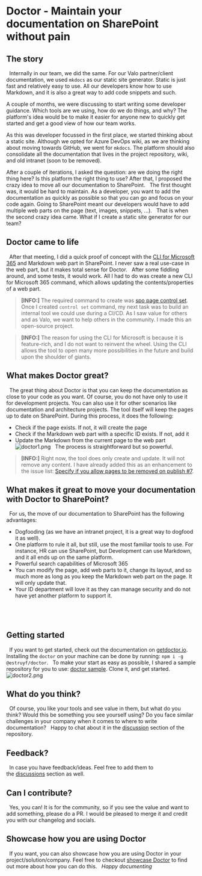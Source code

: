 
# Doctor - Maintain your documentation on SharePoint without pain

## The story 
 
Internally in our team, we did the same. For our Valo partner/client
documentation, we used `mkdocs` as our static site generator. Static is
just fast and relatively easy to use. All our developers know how to use
Markdown, and it is also a great way to add code snippets and such.
 

A couple of months, we were discussing to start writing some developer
guidance. Which tools are we using, how do we do things, and why? The
platform's idea would be to make it easier for anyone new to quickly get
started and get a good view of how our team works.
 

As this was developer focussed in the first place, we started thinking
about a static site. Although we opted for Azure DevOps wiki, as we are
thinking about moving towards GitHub, we went for `mkdocs`. The platform
should also consolidate all the documentation that lives in the project
repository, wiki, and old intranet (soon to be removed).
 

After a couple of iterations, I asked the question: are we doing the
right thing here? Is this platform the right thing to use? After that, I
proposed the crazy idea to move all our documentation to SharePoint.
 
The first thought was, it would be hard to maintain. As a developer, you
want to add the documentation as quickly as possible so that you can go
and focus on your code again. Going to SharePoint meant our developers
would have to add multiple web parts on the page (text, images,
snippets, ...).
 
That is when the second crazy idea came. What if I create a static site
generator for our team?

## Doctor came to life 
 
After that meeting, I did a quick proof of concept with the [CLI for
Microsoft 365](https://pnp.github.io/cli-microsoft365/) and Markdown web
part in SharePoint. I never saw a real use-case in the web part, but it
makes total sense for Doctor.
 
After some fiddling around, and some tests, it would work. All I had to
do was create a new CLI for Microsoft 365 command, which allows updating
the contents/properties of a web part.
 
> **[INFO:]** The required
> command to create was [spo page control
> set](https://pnp.github.io/cli-microsoft365/cmd/spo/page/page-control-set/).
Once I created `control set` command, my next task was to build an
internal tool we could use during a CI/CD. As I saw value for others and
as Valo, we want to help others in the community. I made this an
open-source project.
 


> **[INFO:]** The reason for
> using the CLI for Microsoft is because it is feature-rich, and I do
> not want to reinvent the wheel. Using the CLI allows the tool to open
> many more possibilities in the future and build upon the shoulder of
> giants.

## What makes Doctor great? 
 
The great thing about Doctor is that you can keep the documentation as
close to your code as you want. Of course, you do not have only to use
it for development projects. You can also use it for other scenarios
like documentation and architecture projects.
The tool itself will keep the pages up to date on SharePoint. During
this process, it does the following:
 
-   Check if the page exists. If not, it will create the page
-   Check if the Markdown web part with a specific ID exists. If not,
    add it
-   Update the Markdown from the current page to the web part
 
![doctor1.png](https://techcommunity.microsoft.com/t5/image/serverpage/image-id/262436i33E323FC3FF26624/image-size/medium?v=v2&px=400 "doctor1.png")
 
The process is straightforward but so powerful.
 
> **[INFO:]** Right now, the
> tool does only create and update. It will not remove any content. I
> have already added this as an enhancement to the issue list: [Specify
> if you allow pages to be removed on publish
> #7](https://github.com/estruyf/doctor/issues/7).


## What makes it great to move your documentation with Doctor to SharePoint? 
 
For us, the move of our documentation to SharePoint has the following
advantages:
 
-   Dogfooding (as we have an intranet project, it is a great way to
    dogfood it as well).
-   One platform to rule it all, but still, use the most familiar tools
    to use. For instance, HR can use SharePoint, but Development can use
    Markdown, and it all ends up on the same platform.
-   Powerful search capabilities of Microsoft 365
-   You can modify the page, add web parts to it, change its layout, and
    so much more as long as you keep the Markdown web part on the page.
    It will only update that.
-   Your ID department will love it as they can manage security and do
    not have yet another platform to support it.
##   
## Getting started 
 
If you want to get started, check out the documentation on
[getdoctor.io](https://getdoctor.io "Doctor documenation").
 
Installing the `doctor` on your machine can be done by
running: `npm i -g @estruyf/doctor`.
 
To make your start as easy as possible, I shared a sample repository for
you to use: [doctor sample](https://github.com/estruyf/doctor-sample).
Clone it, and get started.
 
![doctor2.png](https://techcommunity.microsoft.com/t5/image/serverpage/image-id/262437iB58E8761036D9481/image-size/medium?v=v2&px=400 "doctor2.png")
 
## What do you think? 
 
Of course, you like your tools and see value in them, but what do you
think? Would this be something you see yourself using? Do you face
similar challenges in your company when it comes to where to write
documentation?
 
Happy to chat about it in
the [discussion](https://github.com/estruyf/doctor/discussions) section
of the repository.

## Feedback? 
 
In case you have feedback/ideas. Feel free to add them to
the [discussions](https://github.com/estruyf/doctor/discussions) section
as well.

## Can I contribute? 
 
Yes, you can! It is for the community, so if you see the value and want
to add something, please do a PR. I would be pleased to merge it and
credit you with our changelog and socials.
 
## Showcase how you are using Doctor 
 
If you want, you can also showcase how you are using Doctor in your
project/solution/company. Feel free to checkout [showcase
Doctor](https://getdoctor.io/showcase) to find out more about how you
can do this.
 
*Happy documenting*
 